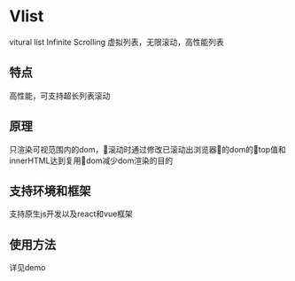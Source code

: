 # Vlist
vitural list Infinite Scrolling 虚拟列表，无限滚动，高性能列表

## 特点
高性能，可支持超长列表滚动

## 原理
只渲染可视范围内的dom，滚动时通过修改已滚动出浏览器的dom的top值和innerHTML达到复用dom减少dom渲染的目的

## 支持环境和框架
支持原生js开发以及react和vue框架

## 使用方法
详见demo


